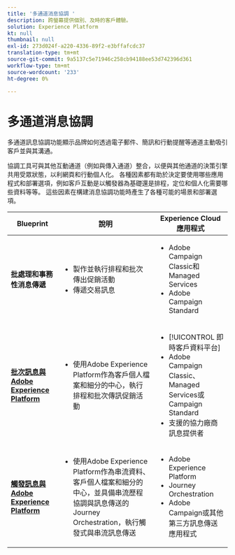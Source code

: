 ```yaml
---
title: '多通道消息協調 '
description: 跨螢幕提供個別、及時的客戶體驗。
solution: Experience Platform
kt: null
thumbnail: null
exl-id: 273d024f-a220-4336-89f2-e3bffafcdc37
translation-type: tm+mt
source-git-commit: 9a5137c5e71946c258cb94188ee53d742396d361
workflow-type: tm+mt
source-wordcount: '233'
ht-degree: 0%

---
```


# 多通道消息協調

多通道訊息協調功能顯示品牌如何透過電子郵件、簡訊和行動提醒等通道主動吸引客戶並與其溝通。

協調工具可與其他互動通道（例如與傳入通道）整合，以便與其他通道的決策引擎共用受眾狀態，以利網頁和行動個人化。 各種因素都有助於決定要使用哪些應用程式和部署選項，例如客戶互動是以觸發器為基礎還是排程，定位和個人化需要哪些資料等等。 這些因素在構建消息協調功能時產生了各種可能的場景和部署選項。


| Blueprint | 說明 | Experience Cloud應用程式 |
|---|---|---|
| **批處理和事務性消息傳遞** | <ul><li>製作並執行排程和批次傳出促銷活動</li><li>傳遞交易訊息</li></ul> | <ul><li>Adobe Campaign Classic和Managed Services</li><li>Adobe Campaign Standard</li></ul> |
| **[批次訊息與Adobe Experience Platform](batch-messaging.md)** | <ul><li>使用Adobe Experience Platform作為客戶個人檔案和細分的中心，執行排程和批次傳訊促銷活動</li></ul> | <ul><li>[!UICONTROL 即時客戶資料平台]</li><li>Adobe Campaign Classic、Managed Services或Campaign Standard</li><li>支援的協力廠商訊息提供者</li></ul> |
| **[觸發訊息與Adobe Experience Platform](triggered-messaging.md)** | <ul><li>使用Adobe Experience Platform作為串流資料、客戶個人檔案和細分的中心，並具備串流歷程協調與訊息傳送的Journey Orchestration，執行觸發式與串流訊息傳送</li></ul> | <ul><li>Adobe Experience Platform</li><li>Journey Orchestration</li><li>Adobe Campaign或其他第三方訊息傳送應用程式</li></ul> |
